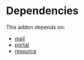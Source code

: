 # Dependencies

This addon depends on:

- [mail](https://github.com/bringout/oca-ocb-core/tree/0e11bee18c8c7dd39664f7b81670e02dd0705e48/odoo-bringout-oca-ocb-mail)
- [portal](https://github.com/bringout/oca-ocb-website/tree/845ce4dffb06d0fbfdf889fb094aa8d2908a2160/odoo-bringout-oca-ocb-portal)
- [resource](https://github.com/bringout/oca-ocb-core/tree/0e11bee18c8c7dd39664f7b81670e02dd0705e48/odoo-bringout-oca-ocb-resource)
